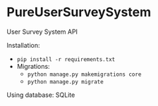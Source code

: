 # PureUserSurveySystem
User Survey System API  

Installation:  
* `pip install -r requirements.txt`
* Migrations:  
  * `python manage.py makemigrations core`
  * `python manage.py migrate`
  
Using database: SQLite

